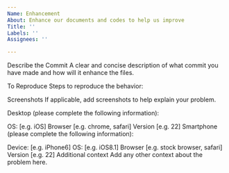 ```yaml
---
Name: Enhancement
About: Enhance our documents and codes to help us improve
Title: ''
Labels: ''
Assignees: ''

---
```


Describe the Commit
A clear and concise description of what commit you have made and how will it enhance the files.

To Reproduce
Steps to reproduce the behavior:

Screenshots
If applicable, add screenshots to help explain your problem.

Desktop (please complete the following information):

OS: [e.g. iOS]
Browser [e.g. chrome, safari]
Version [e.g. 22]
Smartphone (please complete the following information):

Device: [e.g. iPhone6]
OS: [e.g. iOS8.1]
Browser [e.g. stock browser, safari]
Version [e.g. 22]
Additional context
Add any other context about the problem here.
